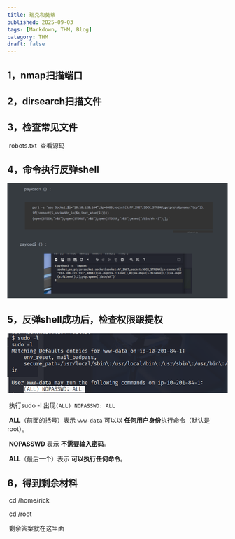 ```yaml
---
title: 瑞克和莫蒂
published: 2025-09-03
tags: [Markdown, THM, Blog]
category: THM
draft: false
---
```


## 1，nmap扫描端口

## 2，dirsearch扫描文件

## 3，检查常见文件

​	robots.txt
​	查看源码

## 4，命令执行反弹shell

![payload](1.png)

## 5，反弹shell成功后，检查权限跟提权

![payload](2.png)

​	执行sudo -l		出现`(ALL) NOPASSWD: ALL`	

​		**ALL**（前面的括号）表示 `www-data` 可以以 **任何用户身份**执行命令（默认是 root）。

​		**NOPASSWD** 表示 **不需要输入密码**。

​		**ALL**（最后一个）表示 **可以执行任何命令**。

## 6，得到剩余材料

​		cd /home/rick

​		cd /root

​		剩余答案就在这里面